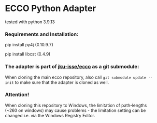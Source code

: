 
# ECCO Python Adapter

tested with python 3.9.13

### Requirements and Installation:

pip install py4j (0.10.9.7)

pip install libcst (0.4.9)

### The adapter is part of [jku-isse/ecco](https://github.com/jku-isse/ecco) as a git submodule:

When cloning the main ecco repository, also call `git submodule update --init` to make sure that the adapter is cloned as well.

### Attention!
When cloning this repository to Windows, the limitation of path-lengths (~260 on windows) may cause problems - the limitation setting can be changed i.e. via the Windows Registry Editor. 
